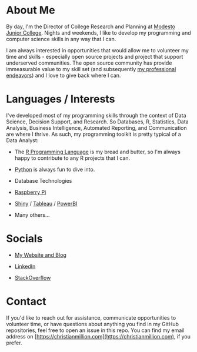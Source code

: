 # About Me

By day, I'm the Director of College Research and Planning at [Modesto Junior College](https://mjc.edu/general/research/). Nights and weekends, I like to develop my programming and computer science skills in any way that I can.

I am always interested in opportunities that would allow me to volunteer my time and skills - especially open source projects and project that support underserved communities. The open source community has provide immeasurable value to my skill set (and subsequently [my professional endeavors](https://www.linkedin.com/in/christianmillion/)) and I love to give back where I can.

# Languages / Interests

I've developed most of my programming skills through the context of Data Science, Decision Support, and Research. So Databases, R, Statistics, Data Analysis, Business Intelligence, Automated Reporting, and Communication are where I thrive. As such, my programming toolkit is pretty typical of a Data Analyst:

- The [R Programming Language](https://www.r-project.org/about.html) is my bread and butter, so I'm always happy to contribute to any R projects that I can.

- [Python](https://www.python.org/) is always fun to dive into.

- Database Technologies

- [Raspberry Pi](https://www.raspberrypi.org/)

- [Shiny](https://shiny.rstudio.com/) / [Tableau](https://www.tableau.com/) / [PowerBI](https://powerbi.microsoft.com/en-us/)

- Many others...

# Socials

- [My Website and Blog](https://christianmillion.com)

- [LinkedIn](https://www.linkedin.com/in/christianmillion/)

- [StackOverflow](https://stackoverflow.com/users/9017311/christian-million?tab=profile)

# Contact

If you'd like to reach out for assistance, communicate opportunities to volunteer time, or have questions about anything you find in my GitHub repositories, feel free to open an issue in this repo. You can find my email address on [https://christianmillion.com](https://christianmillion.com), if you prefer.
